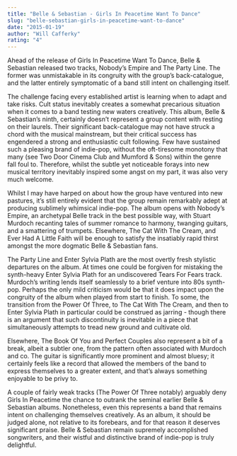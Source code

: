 ```yaml
---
title: "Belle & Sebastian - Girls In Peacetime Want To Dance"
slug: "belle-sebastian-girls-in-peacetime-want-to-dance"
date: "2015-01-19"
author: "Will Cafferky"
rating: "4"
---
```


Ahead of the release of Girls In Peacetime Want To Dance, Belle & Sebastian released two tracks, Nobody’s Empire and The Party Line. The former was unmistakable in its congruity with the group’s back-catalogue, and the latter entirely symptomatic of a band still intent on challenging itself.

The challenge facing every established artist is learning when to adapt and take risks. Cult status inevitably creates a somewhat precarious situation when it comes to a band testing new waters creatively. This album, Belle & Sebastian’s ninth, certainly doesn’t represent a group content with resting on their laurels. Their significant back-catalogue may not have struck a chord with the musical mainstream, but their critical success has engendered a strong and enthusiastic cult following. Few have sustained such a pleasing brand of indie-pop, without the oft-tiresome monotony that many (see Two Door Cinema Club and Mumford & Sons) within the genre fall foul to. Therefore, whilst the subtle yet noticeable forays into new musical territory inevitably inspired some angst on my part, it was also very much welcome.

Whilst I may have harped on about how the group have ventured into new pastures, it’s still entirely evident that the group remain remarkably adept at producing sublimely whimsical indie-pop. The album opens with Nobody’s Empire, an archetypal Belle track in the best possible way, with Stuart Murdoch recanting tales of summer romance to harmony, twanging guitars, and a smattering of trumpets. Elsewhere, The Cat With The Cream, and Ever Had A Little Faith will be enough to satisfy the insatiably rapid thirst amongst the more dogmatic Belle & Sebastian fans.

The Party Line and Enter Sylvia Plath are the most overtly fresh stylistic departures on the album. At times one could be forgiven for mistaking the synth-heavy Enter Sylvia Plath for an undiscovered Tears For Fears track. Murdoch’s writing lends itself seamlessly to a brief venture into 80s synth-pop. Perhaps the only mild criticism would be that it does impact upon the congruity of the album when played from start to finish. To some, the transition from the Power Of Three, to The Cat With The Cream, and then to Enter Sylvia Plath in particular could be construed as jarring - though there is an argument that such discontinuity is inevitable in a piece that simultaneously attempts to tread new ground and cultivate old.

Elsewhere, The Book Of You and Perfect Couples also represent a bit of a break, albeit a subtler one, from the pattern often associated with Murdoch and co. The guitar is significantly more prominent and almost bluesy; it certainly feels like a record that allowed the members of the band to express themselves to a greater extent, and that’s always something enjoyable to be privy to.

A couple of fairly weak tracks (The Power Of Three notably) arguably deny Girls In Peacetime the chance to outrank the seminal earlier Belle & Sebastian albums. Nonetheless, even this represents a band that remains intent on challenging themselves creatively. As an album, it should be judged alone, not relative to its forebears, and for that reason it deserves significant praise. Belle & Sebastian remain supremely accomplished songwriters, and their wistful and distinctive brand of indie-pop is truly delightful.
